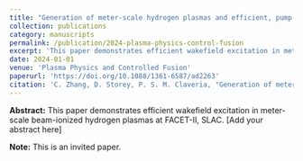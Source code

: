 ```yaml
---
title: "Generation of meter-scale hydrogen plasmas and efficient, pump-depletion-limited wakefield excitation using 10 GeV electron bunches"
collection: publications
category: manuscripts
permalink: /publication/2024-plasma-physics-control-fusion
excerpt: 'This paper demonstrates efficient wakefield excitation in meter-scale beam-ionized hydrogen plasmas at FACET-II.'
date: 2024-01-01
venue: 'Plasma Physics and Controlled Fusion'
paperurl: 'https://doi.org/10.1088/1361-6587/ad2263'
citation: 'C. Zhang, D. Storey, P. S. M. Claveria, "Generation of meter-scale hydrogen plasmas and efficient, pump-depletion-limited wakefield excitation using 10 GeV electron bunches," <i>Plasma Phys. Control. Fusion</i> 66, 025013 (2024).'
---
```


**Abstract:** This paper demonstrates efficient wakefield excitation in meter-scale beam-ionized hydrogen plasmas at FACET-II, SLAC. [Add your abstract here]

**Note:** This is an invited paper.
